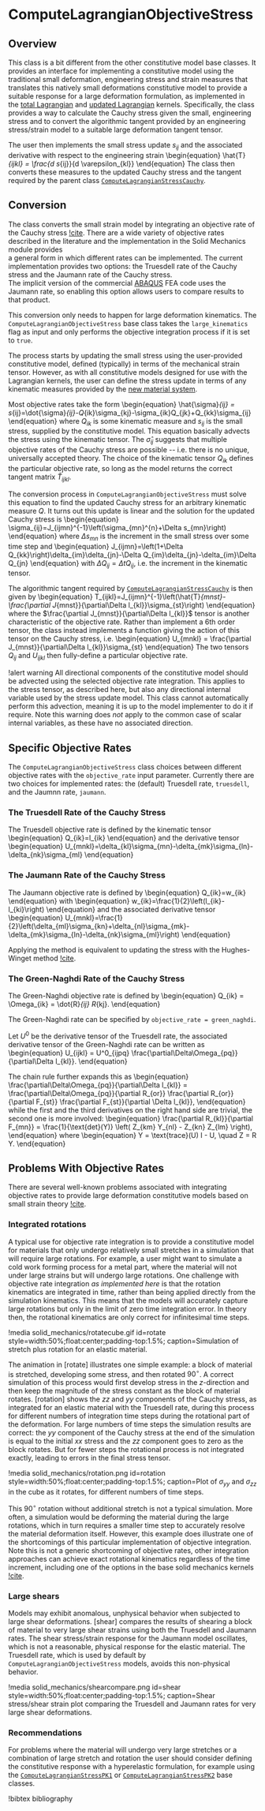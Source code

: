 # ComputeLagrangianObjectiveStress

## Overview

This class is a bit different from the other constitutive model
base classes.  It provides an interface for implementing a constitutive
model using the traditional small deformation, engineering stress
and strain measures that translates this natively small deformations
constitutive model to provide a suitable response for a large
deformation formulation, as implemented in the
[total Lagrangian](TotalLagrangianStressDivergence.md)
and [updated Lagrangian](UpdatedLagrangianStressDivergence.md) kernels.
Specifically, the class provides a way to calculate the Cauchy stress
given the small, engineering stress and to convert the algorithmic tangent
provided by an engineering stress/strain model to a suitable
large deformation tangent tensor.

The user then implements the small stress update $s_{ij}$ and the
associated derivative with respect to the engineering strain
\begin{equation}
      \hat{T}_{ijkl} = \frac{d s_{ij}}{d \varepsilon_{kl}}
\end{equation}
The class then converts these measures to the updated Cauchy stress
and the tangent required by the parent class
[`ComputeLagrangianStressCauchy`](ComputeLagrangianStressCauchy.md).

## Conversion

The class converts the small strain model by integrating an objective
rate of the Cauchy stress [!cite](simo2006computational).
There are a wide variety of objective rates described in the literature
and the implementation in the Solid Mechanics module provides  
a general form in which different rates can be implemented.
The current implementation provides two options: the Truesdell rate of the
Cauchy stress and the Jaumann rate of the Cauchy stress.  
The implicit version of the commercial [ABAQUS](https://www.3ds.com/products-services/simulia/products/abaqus/)
FEA code uses the Jaumann rate, so enabling this option allows users to
compare results to that product.

This conversion only needs to happen for large deformation kinematics.
The `ComputeLagrangianObjectiveStress` base class takes the
`large_kinematics` flag as input and only performs the
objective integration process if it is set to `true`.

The process starts by updating the small stress using the user-provided
constitutive model, defined (typically) in terms of the
mechanical strain tensor.  However, as with all constitutive models
designed for use with the Lagrangian kernels, the user can define the
stress update in terms of any kinematic measures provided
by the [new material system](NewMaterialSystem.md).

Most objective rates take the form
\begin{equation}
      \hat{\sigma}_{ij} = s_{ij}=\dot{\sigma}_{ij}-Q_{ik}\sigma_{kj}-\sigma_{ik}Q_{jk}+Q_{kk}\sigma_{ij}
\end{equation}
where $Q_{ik}$ is some kinematic measure and $s_{ij}$ is the small stress,
supplied by the constitutive model.  This equation basically
advects the stress using the kinematic tensor.
The $\hat{\sigma}_{ij}$
suggests that multiple objective rates of the Cauchy stress are possible --
i.e. there is no unique, universally accepted theory.
The choice of the kinematic tensor $Q_{ik}$ defines the
particular objective rate, so long as the model returns the correct tangent
matrix $\hat{T}_{ijkl}$.

The conversion process in `ComputeLagrangianObjectiveStress` must solve this
equation to find the updated Cauchy stress for an arbitrary kinematic
measure $Q$.
It turns out this update is linear and the solution for the updated Cauchy stress
is
\begin{equation}
      \sigma_{ij}=J_{ijmn}^{-1}\left(\sigma_{mn}^{n}+\Delta s_{mn}\right)
\end{equation}
where $\Delta s_{mn}$ is the increment in the small stress over some time
step and
\begin{equation}
      J_{ijmn}=\left(1+\Delta Q_{kk}\right)\delta_{im}\delta_{jn}-\Delta Q_{im}\delta_{jn}-\delta_{im}\Delta Q_{jn}
\end{equation}
with $\Delta Q_{ij} = \Delta t Q_{ij}$, i.e. the increment in the kinematic tensor.

The algorithmic tangent required by [`ComputeLagrangianStressCauchy`](ComputeLagrangianStressCauchy.md)
is then given by
\begin{equation}
      T_{ijkl}=J_{ijmn}^{-1}\left(\hat{T}_{mnst}-\frac{\partial J_{mnst}}{\partial\Delta l_{kl}}\sigma_{st}\right)
\end{equation}
where the $\frac{\partial J_{mnst}}{\partial\Delta l_{kl}}$ tensor is another characteristic of the objective rate.
Rather than implement a 6th order tensor, the class instead implements a function giving the action of
this tensor on the Cauchy stress, i.e.
\begin{equation}
      U_{mnkl} = \frac{\partial J_{mnst}}{\partial\Delta l_{kl}}\sigma_{st}
\end{equation}
The two tensors $Q_{ij}$ and $U_{ijkl}$ then fully-define a particular objective rate.

!alert warning
All directional components of the constitutive model should be advected using the selected
objective rate integration.  This applies to the stress tensor, as described here,
but also any directional internal variable used by the stress update model.
This class cannot automatically perform this advection, meaning it is up to the model
implementer to do it if require.  Note this warning does *not* apply to the
common case of scalar internal variables, as these have no associated direction.

## Specific Objective Rates

The `ComputeLagrangianObjectiveStress` class choices between different objective rates with the `objective_rate`
input parameter.  Currently there are two choices for implemented rates: the (default) Truesdell rate, `truesdell`,
and the Jaumnn rate, `jaumann`.

### The Truesdell Rate of the Cauchy Stress

The Truesdell objective rate is defined by the kinematic tensor
\begin{equation}
      Q_{ik}=l_{ik}
\end{equation}
and the derivative tensor
\begin{equation}
      U_{mnkl}=\delta_{kl}\sigma_{mn}-\delta_{mk}\sigma_{ln}-\delta_{nk}\sigma_{ml}
\end{equation}

### The Jaumann Rate of the Cauchy Stress

The Jaumann objective rate is defined by
\begin{equation}
      Q_{ik}=w_{ik}
\end{equation}
with
\begin{equation}
      w_{ik}=\frac{1}{2}\left(l_{ik}-l_{ki}\right)
\end{equation}
and the associated derivative tensor
\begin{equation}
      U_{mnkl}=\frac{1}{2}\left(\delta_{ml}\sigma_{kn}+\delta_{nl}\sigma_{mk}-\delta_{mk}\sigma_{ln}-\delta_{nk}\sigma_{ml}\right)
\end{equation}

Applying the method is equivalent to updating the stress with the Hughes-Winget
method [!cite](hughes1980finite).

### The Green-Naghdi Rate of the Cauchy Stress

The Green-Naghdi objective rate is defined by
\begin{equation}
  Q_{ik} = \Omega_{ik} = \dot{R}_{ij} R_{kj}.
\end{equation}

The Green-Naghdi rate can be specified by `objective_rate = green_naghdi`.

Let $U^0$ be the derivative tensor of the Truesdell rate, the associated derivative tensor of the Green-Naghdi rate can be written as
\begin{equation}
  U_{ijkl} = U^0_{ijpq} \frac{\partial\Delta\Omega_{pq}}{\partial\Delta l_{kl}}.
\end{equation}

The chain rule further expands this as
\begin{equation}
  \frac{\partial\Delta\Omega_{pq}}{\partial\Delta l_{kl}} = \frac{\partial\Delta\Omega_{pq}}{\partial R_{or}} \frac{\partial R_{or}}{\partial F_{st}} \frac{\partial F_{st}}{\partial \Delta l_{kl}},
\end{equation}
while the first and the third derivatives on the right hand side are trivial, the second one is more involved:
\begin{equation}
  \frac{\partial R_{kl}}{\partial F_{mn}} = \frac{1}{\text{det}(Y)} \left( Z_{km} Y_{nl} - Z_{kn} Z_{lm} \right),
\end{equation}
where
\begin{equation}
  Y = \text{trace}(U) I - U, \quad Z = R Y.
\end{equation}

## Problems With Objective Rates

There are several well-known problems associated with integrating objective rates to provide large deformation constitutive models
based on small strain theory [!cite](simo2006computational,bavzant2014energy).

### Integrated rotations

A typical use for objective rate integration is to provide a constitutive model for materials that only undergo relatively small
stretches in a simulation that will require large rotations.  For example, a user might want to simulate
a cold work forming process for a metal part, where the material will not under large strains but will undergo large rotations.
One challenge with objective rate integration *as implemented here* is that the rotation kinematics are integrated in time, rather
than being applied directly from the simulation kinematics.  This means that the models will accurately capture large rotations
but only in the limit of zero time integration error.  In theory then, the rotational kinematics are only correct for infinitesimal
time steps.

!media solid_mechanics/rotatecube.gif
       id=rotate
       style=width:50%;float:center;padding-top:1.5%;
       caption=Simulation of stretch plus rotation for an elastic material.

The animation in [rotate] illustrates one simple example: a block of material is stretched, developing some stress, and then rotated $90^\circ$.
A correct simulation of this process would first develop stress in the $z$-direction and then keep the magnitude of the stress constant as the
block of material rotates.
[rotation] shows the $zz$ and $yy$ components of the Cauchy stress, as integrated for an elastic material with the Truesdell rate, during this
process for different numbers of integration time steps during the rotational part of the deformation.  For large numbers of time
steps the simulation results are correct: the $yy$ component of the Cauchy stress at the end of the simulation is equal to the initial $xx$ stress
and the $zz$ component goes to zero as the block rotates.  But for fewer steps the rotational process is not integrated exactly, leading to errors in the
final stress tensor.

!media solid_mechanics/rotation.png
       id=rotation
       style=width:50%;float:center;padding-top:1.5%;
       caption=Plot of $\sigma_{yy}$ and $\sigma_{zz}$ in the cube as it rotates, for different numbers of time steps.

This $90^\circ$ rotation without additional stretch is not a typical simulation.  More often, a simulation would be deforming the material
during the large rotations, which in turn requires a smaller time step to accurately resolve the material deformation itself.  However, this
example does illustrate one of the shortcomings of this particular implementation of objective integration.
Note this is not a generic shortcoming of objective rates, other integration approaches can achieve exact rotational kinematics
regardless of the time increment, including one of the options in the base solid mechanics kernels [!cite](rashid1993incremental).

### Large shears

Models may exhibit anomalous, unphysical behavior when subjected to large shear deformations.  [shear] compares the results of
shearing a block of material to very large shear strains using both the Truesdell and Jaumann rates.  The
shear stress/strain response for the Jaumann model oscillates, which is not a reasonable, physical response for the
elastic material.  The Truesdell rate, which is used by default by `ComputeLagrangianObjectiveStress` models, avoids
this non-physical behavior.

!media solid_mechanics/shearcompare.png
       id=shear
       style=width:50%;float:center;padding-top:1.5%;
       caption=Shear stress/shear strain plot comparing the Truesdell and Jaumann rates for very large shear deformations.

### Recommendations

For problems where the material will undergo very large stretches or a combination of large stretch and rotation the user
should consider defining the constitutive response with a hyperelastic formulation, for example using the
[`ComputeLagrangianStressPK1`](ComputeLagrangianStressPK1.md) or [`ComputeLagrangianStressPK2`](ComputeLagrangianStressPK2.md)
base classes.

!bibtex bibliography
